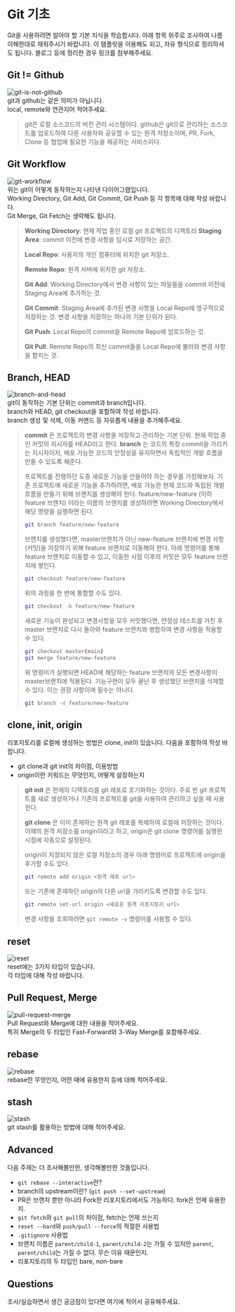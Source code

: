 # Git 기초
Git을 사용하려면 알아야 할 기본 지식을 학습합시다. 아래 항목 위주로 조사하여 나름 이해한대로 채워주시기 바랍니다. 이 템플릿을 이용해도 되고, 자유 형식으로 정리하셔도 됩니다. 블로그 등에 정리한 경우 링크를 첨부해주세요.

## Git != Github
![git-is-not-github](https://user-images.githubusercontent.com/51331195/160232512-3d6686ca-4ae3-4f11-a8d7-c893c0a7526a.png)  
git과 github는 같은 의미가 아닙니다.  
local, remote와 연관지어 적어주세요.

> git은 로컬 소스코드의 버전 관리 시스템이다. github은 git으로 관리하는 소스코드를 업로드하여 
> 다른 사용자와 공유할 수 있는 원격 저장소이며, PR, Fork, Clone 등 협업에 필요한 기능을 제공하는 서비스이다.

## Git Workflow
![git-workflow](https://cdn-media-1.freecodecamp.org/images/1*iL2J8k4ygQlg3xriKGimbQ.png)  
위는 git이 어떻게 동작하는지 나타낸 다이어그램입니다.  
Working Directory, Git Add, Git Commit, Git Push 등 각 항목에 대해 작성 바랍니다.  
Git Merge, Git Fetch는 생략해도 됩니다.

> __Working Directory__: 현재 작업 중인 로컬 git 프로젝트의 디렉토리
> __Staging Area__: commit 이전에 변경 사항을 임시로 저장하는 공간.
> 
> __Local Repo__: 사용자의 개인 컴퓨터에 위치한 git 저장소.
> 
> __Remote Repo__: 원격 서버에 위치한 git 저장소. 
> 
> __Git Add__: Working Directory에서 변경 사항이 있는 파일들을 commit 이전에 Staging Area에 추가하는 것.
> 
> __Git Commit__: Staging Area에 추가된 변경 사항을 Local Repo에 영구적으로 저장하는 것. 변경 사항을 저장하는 하나의 기본 단위가 된다.
> 
> __Git Push__: Local Repo의 commit을 Remote Repo에 업로드하는 것.
> 
> __Git Pull__: Remote Repo의 최신 commit들을 Local Repo에 불러와 변경 사항을 합치는 것.

## Branch, HEAD
![branch-and-head](https://ihatetomatoes.net/wp-content/uploads/2020/04/07-head-pointer.png)  
git이 동작하는 기본 단위는 commit과 branch입니다.  
branch와 HEAD, git checkout을 포함하여 작성 바랍니다.  
branch 생성 및 삭제, 이동 커맨드 등 자유롭게 내용을 추가해주세요.

> __commit__ 은 프로젝트의 변경 사항을 저장하고 관리하는 기본 단위. 현재 작업 중인 커밋의 지시자를 HEAD라고 한다.
> __branch__ 는 코드의 특정 commit을 가리키는 지시자이자, 배포 가능한 코드의 안정성을 유지하면서 독립적인 개발 흐름을 만들 수 있도록 해준다.
> 
> 프로젝트를 진행하던 도중 새로운 기능을 만들어야 하는 경우를 가정해보자.
> 기존 프로젝트에 새로운 기능을 추가하려면, 배포 가능한 현재 코드와 독립된 개발 흐름을 만들기 위해 브랜치를 생성해야 한다.
> feature/new-feature (이하 feature 브랜치) 이라는 이름의 브랜치를 생성하려면 Working Directory에서 해당 명령을 실행하면 된다.
> ```bash
> git branch feature/new-feature
> ```
> 브랜치를 생성했다면, master브랜치가 아닌 new-feature 브랜치에 변경 사항(커밋)을 저장하기 위해 feature 브랜치로 이동해야 한다.
> 아래 명령어를 통해 feature 브랜치로 이동할 수 있고, 이동한 시점 이후의 커밋은 모두 feature 브랜치에 쌓인다.
> ```bash
> git checkout feature/new-feature
> ```
> 
> 위의 과정을 한 번에 통합할 수도 있다.
> ```bash
> git checkout -b feature/new-feature
> ```
> 새로운 기능이 완성되고 변경사항을 모두 커밋했다면, 안정성 테스트를 거친 후 master 브랜치로 다시 돌아와 feature 브랜치와 병합하여 
> 변경 사항을 적용할 수 있다. 
> 
> ```bash
> git checkout master(main)
> git merge feature/new-feature
> ```
> 위 명령어가 실행되면 HEAD에 해당하는 feature 브랜치의 모든 변경사항이 master브랜치에 적용된다.
> 기능구현이 모두 끝난 후 생성했던 브랜치를 삭제할 수 있다. 이는 권장 사항이며 필수는 아니다.
> 
> ```bash
> git branch -d feature/new-feature
> ```


## clone, init, origin
리포지토리를 로컬에 생성하는 방법은 clone, init이 있습니다. 다음을 포함하여 작성 바랍니다.
- git clone과 git init의 차이점, 이용방법
- origin이란 키워드는 무엇인지, 어떻게 설정하는지

> __git init__ 은 현재의 디렉토리를 git 레포로 초기화하는 것이다.
> 주로 빈 git 프로젝트를 새로 생성하거나 기존의 프로젝트를 git을 사용하여 관리하고 싶을 때 사용한다.
> 
> __git clone__ 은 이미 존재하는 원격 git 레포를 복제하여 로컬에 저장하는 것이다. 이때의 원격 저장소를 origin이라고 하고,
> origin은 git clone 명령어를 실행한 시점에 자동으로 설정된다.
> 
> origin이 지정되지 않은 로컬 저장소의 경우 아래 명령어로 프로젝트에 origin을 추가할 수도 있다.
> ```bash
> git remote add origin <원격 레포 url>
> ```
> 
> 또는 기존에 존재하던 origin이 다른 url을 가리키도록 변경할 수도 있다.
> ```bash
> git remote set-url origin <새로운 원격 리포지토리 url>
> ```
> 
> 변경 사항을 조회하려면 ```git remote -v``` 명령어를 사용할 수 있다.

## reset
![reset](https://user-images.githubusercontent.com/51331195/160235594-8836570b-e8bf-484a-bb92-b2bd6d873066.png)  
reset에는 3가지 타입이 있습니다.  
각 타입에 대해 작성 바랍니다.

## Pull Request, Merge
![pull-request-merge](https://atlassianblog.wpengine.com/wp-content/uploads/bitbucket411-blog-1200x-branches2.png)  
Pull Request와 Merge에 대한 내용을 적어주세요.  
특히 Merge의 두 타입인 Fast-Forward와 3-Way Merge를 포함해주세요.

## rebase
![rebase](https://user-images.githubusercontent.com/51331195/160234052-7fe70f85-5906-4474-b809-782adae92b3c.png)  
rebase란 무엇인지, 어떤 때에 유용한지 등에 대해 적어주세요.

## stash
![stash](https://d8it4huxumps7.cloudfront.net/bites/wp-content/banners/2023/4/642a663eaff96_git_stash.png)  
git stash를 활용하는 방법에 대해 적어주세요.

## Advanced
다음 주제는 더 조사해볼만한, 생각해볼만한 것들입니다. 
- `git rebase --interactive`란?
- branch의 upstream이란? (`git push --set-upstream`)
- PR은 브랜치 뿐만 아니라 Fork한 리포지토리에서도 가능하다. fork은 언제 유용한지. 
- `git fetch`와 `git pull`의 차이점, fetch는 언제 쓰는지
- `reset --hard`와 `push/pull --force`의 적절한 사용법
- `.gitignore` 사용법
- 브랜치 이름은 `parent/child-1`, `parent/child-2`는 가질 수 있지만 `parent`, `parent/child`는 가질 수 없다. 무슨 이유 때문인지. 
- 리포지토리의 두 타입인 bare, non-bare

## Questions
조사/실습하면서 생긴 궁금점이 있다면 여기에 적어서 공유해주세요.
